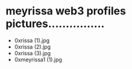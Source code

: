 # meyrissa web3 profiles pictures................
- 0xrissa (1).jpg
- 0xrissa (2).jpg
- 0xrissa (3).jpg
- 0xmeyrissa1 (1).jpg
